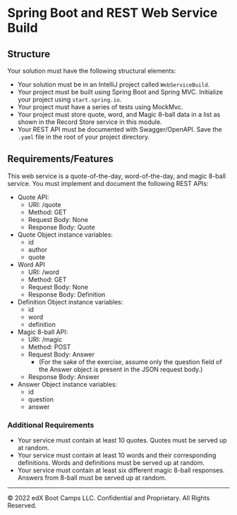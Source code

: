 # Spring Boot and REST Web Service Build 

## Structure

Your solution must have the following structural elements:

- Your solution must be in an IntelliJ project called `WebServiceBuild`.
- Your project must be built using Spring Boot and Spring MVC. Initialize your project using `start.spring.io`.
- Your project must have a series of tests using MockMvc.
- Your project must store quote, word, and Magic 8-ball data in a list as shown in the Record Store service in this module.
- Your REST API must be documented with Swagger/OpenAPI. Save the `.yaml` file in the root of your project directory.

## Requirements/Features

This web service is a quote-of-the-day, word-of-the-day, and magic 8-ball service. You must implement and document the following REST APIs:

- Quote API:
  - URI: /quote
  - Method: GET
  - Request Body: None
  - Response Body: Quote
- Quote Object instance variables:
  - id
  - author
  - quote
- Word API
  - URI: /word
  - Method: GET
  - Request Body: None
  - Response Body: Definition
- Definition Object instance variables:
  - id
  - word
  - definition
- Magic 8-ball API:
  - URI: /magic
  - Method: POST
  - Request Body: Answer 
    - (For the sake of the exercise, assume only the question field of the Answer object is present in the JSON request 
      body.)
  - Response Body: Answer
- Answer Object instance variables:
  - id
  - question
  - answer


### Additional Requirements

- Your service must contain at least 10 quotes. Quotes must be served up at random.
- Your service must contain at least 10 words and their corresponding definitions. Words and definitions must be served up at random.
- Your service must contain at least six different magic 8-ball responses. Answers from 8-ball must be served up at random.


---

© 2022 edX Boot Camps LLC. Confidential and Proprietary. All Rights Reserved.
